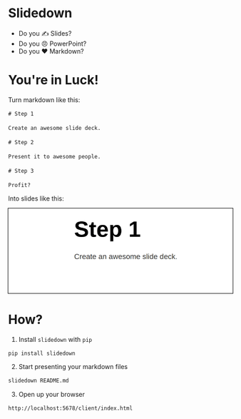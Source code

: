 # Slidedown

- Do you ✍️ Slides?
- Do you 😠 PowerPoint?
- Do you ❤️ Markdown?


# You're in Luck!

Turn markdown like this:

```
# Step 1

Create an awesome slide deck.

# Step 2

Present it to awesome people.

# Step 3

Profit?
```

Into slides like this:

<img
  style="outline: 1px solid black"
  src="https://github.com/rmorshea/slidedown/raw/master/docs/simple-slide-example.gif"
/>

# How?

1. Install `slidedown` with `pip`

```bash
pip install slidedown
```

2. Start presenting your markdown files

```bash
slidedown README.md
```

3. Open up your browser

```
http://localhost:5678/client/index.html
```
